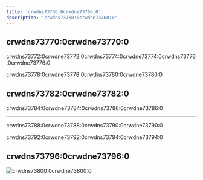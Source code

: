 ```yaml
---
title: 'crwdns73766:0crwdne73766:0'
description: 'crwdns73768:0crwdne73768:0'
---
```



## crwdns73770:0crwdne73770:0

crwdns73772:0crwdne73772:0crwdns73774:0crwdne73774:0crwdns73776:0crwdne73776:0

crwdns73778:0crwdne73778:0crwdns73780:0crwdne73780:0

## crwdns73782:0crwdne73782:0

crwdns73784:0crwdne73784:0crwdns73786:0crwdne73786:0

---

crwdns73788:0crwdne73788:0crwdns73790:0crwdne73790:0

crwdns73792:0crwdne73792:0crwdns73794:0crwdne73794:0

## crwdns73796:0crwdne73796:0

![crwdns73800:0crwdne73800:0](crwdns73798:0crwdne73798:0)
